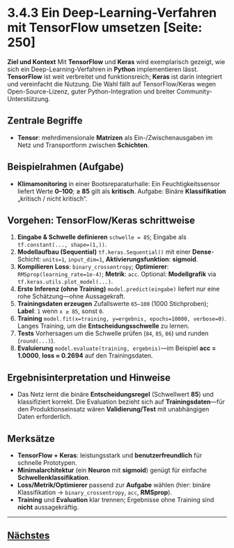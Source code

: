 # 3.4.3 Ein Deep-Learning-Verfahren mit TensorFlow umsetzen [Seite: 250]

**Ziel und Kontext**
Mit **TensorFlow** und **Keras** wird exemplarisch gezeigt, wie sich ein Deep-Learning-Verfahren in **Python** implementieren lässt. **TensorFlow** ist weit verbreitet und funktionsreich; **Keras** ist darin integriert und vereinfacht die Nutzung. Die Wahl fällt auf TensorFlow/Keras wegen Open-Source-Lizenz, guter Python-Integration und breiter Community-Unterstützung.

## Zentrale Begriffe

* **Tensor**: mehrdimensionale **Matrizen** als Ein-/Zwischenausgaben im Netz und Transportform zwischen **Schichten**. 

## Beispielrahmen (Aufgabe)

* **Klimamonitoring** in einer Bootsreparaturhalle: Ein Feuchtigkeitssensor liefert Werte **0–100**; **≥ 85** gilt als **kritisch**. Aufgabe: Binäre **Klassifikation** „kritisch / nicht kritisch“. 

## Vorgehen: TensorFlow/Keras schrittweise

1. **Eingabe & Schwelle definieren**
   `schwelle = 85`; Eingabe als `tf.constant(..., shape=(1,))`. 
2. **Modellaufbau (Sequential)**
   `tf.keras.Sequential()` mit einer **Dense**-Schicht: `units=1`, `input_dim=1`, **Aktivierungsfunktion**: **sigmoid**. 
3. **Kompilieren**
   **Loss**: `binary_crossentropy`; **Optimierer**: `RMSprop(learning_rate=1e-4)`; **Metrik**: `acc`. Optional: **Modellgrafik** via `tf.keras.utils.plot_model(...)`. 
4. **Erste Inferenz (ohne Training)**
   `model.predict(eingabe)` liefert nur eine rohe Schätzung—ohne Aussagekraft. 
5. **Trainingsdaten erzeugen**
   Zufallswerte `65–100` (1000 Stichproben); **Label**: `1` wenn `x ≥ 85`, sonst `0`. 
6. **Training**
   `model.fit(x=training, y=ergebnis, epochs=10000, verbose=0)`. Langes Training, um die **Entscheidungsschwelle** zu lernen. 
7. **Tests**
   Vorhersagen um die Schwelle prüfen (`84`, `85`, `86`) und runden (`round(...)`). 
8. **Evaluierung**
   `model.evaluate(training, ergebnis)`—im Beispiel **acc = 1.0000**, **loss ≈ 0.2694** auf den Trainingsdaten. 

## Ergebnisinterpretation und Hinweise

* Das Netz lernt die binäre **Entscheidungsregel** (Schwellwert **85**) und klassifiziert korrekt. Die Evaluation bezieht sich auf **Trainingsdaten**—für den Produktionseinsatz wären **Validierung/Test** mit unabhängigen Daten erforderlich. 

## Merksätze

* **TensorFlow + Keras**: leistungsstark und **benutzerfreundlich** für schnelle Prototypen. 
* **Minimalarchitektur** (ein **Neuron** mit **sigmoid**) genügt für einfache **Schwellenklassifikation**. 
* **Loss/Metrik/Optimierer** passend zur **Aufgabe** wählen (hier: binäre Klassifikation → `binary_crossentropy`, `acc`, **RMSprop**). 
* **Training** und **Evaluation** klar trennen; Ergebnisse ohne Training sind **nicht** aussagekräftig. 

---

## [Nächstes](../../)